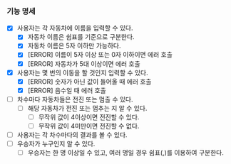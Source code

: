 ### 기능 명세

- [x]  사용자는 각 자동차에 이름을 입력할 수 있다.
    - [x]  자동차 이름은 쉼표를 기준으로 구분한다.
    - [x]  자동차 이름은 5자 이하만 가능하다.
    - [x]  [ERROR] 이름이 5자 이상 또는 0자 이하이면 에러 호출
    - [x]  [ERROR] 자동차가 5대 이상이면 에러 호출
- [x]  사용자는 몇 번의 이동을 할 것인지 입력할 수 있다.
    - [x]  [ERROR] 숫자가 아닌 값이 들어올 때 에러 호출
    - [x]  [ERROR] 음수일 때 에러 호출
- [ ]  차수마다 자동차들은 전진 또는 멈출 수 있다.
    - [ ]  해당 자동차가 전진 또는 멈추는 지 알 수 있다.
        - [ ]  무작위 값이 4이상이면 전진할 수 있다.
        - [ ]  무작위 값이 4미만이면 전진할 수 없다.
- [ ]  사용자는 각 차수마다의 결과를 볼 수 있다.
- [ ]  우승자가 누구인지 알 수 있다.
    - [ ]  우승자는 한 명 이상일 수 있고, 여러 명일 경우 쉼표(,)를 이용하여 구분한다.